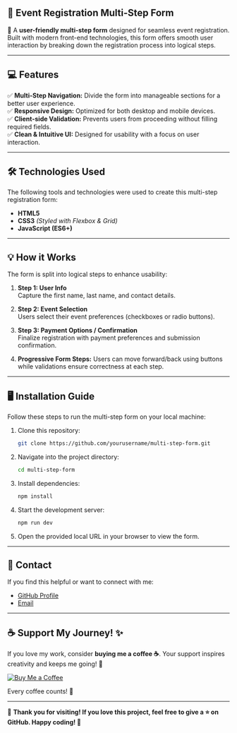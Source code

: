 ## 🚀 **Event Registration Multi-Step Form**

🎉 A **user-friendly multi-step form** designed for seamless event registration. Built with modern front-end technologies, this form offers smooth user interaction by breaking down the registration process into logical steps.

---

## 💻 **Features**

✅ **Multi-Step Navigation:** Divide the form into manageable sections for a better user experience.  
✅ **Responsive Design:** Optimized for both desktop and mobile devices.  
✅ **Client-side Validation:** Prevents users from proceeding without filling required fields.  
✅ **Clean & Intuitive UI:** Designed for usability with a focus on user interaction.

---

## 🛠️ **Technologies Used**

The following tools and technologies were used to create this multi-step registration form:

- **HTML5**  
- **CSS3** *(Styled with Flexbox & Grid)*  
- **JavaScript (ES6+)**  

---

## 💡 **How it Works**

The form is split into logical steps to enhance usability:

1. **Step 1: User Info**  
   Capture the first name, last name, and contact details.  

2. **Step 2: Event Selection**  
   Users select their event preferences (checkboxes or radio buttons).  

3. **Step 3: Payment Options / Confirmation**  
   Finalize registration with payment preferences and submission confirmation.  

4. **Progressive Form Steps:** Users can move forward/back using buttons while validations ensure correctness at each step.

---

## 🖥️ **Installation Guide**

Follow these steps to run the multi-step form on your local machine:

1. Clone this repository:  
   ```bash
   git clone https://github.com/yourusername/multi-step-form.git
   ```

2. Navigate into the project directory:  
   ```bash
   cd multi-step-form
   ```

3. Install dependencies:  
   ```bash
   npm install
   ```

4. Start the development server:  
   ```bash
   npm run dev
   ```

5. Open the provided local URL in your browser to view the form.

---

## 📧 **Contact**

If you find this helpful or want to connect with me:

- [GitHub Profile](https://github.com/yourusername)  
- [Email](mailto:your-email@gmail.com)  

---

## ☕ **Support My Journey! ✨**  

If you love my work, consider **buying me a coffee ☕**. Your support inspires creativity and keeps me going! 💛  

[![Buy Me a Coffee](https://img.shields.io/badge/Buy%20Me%20a%20Coffee-ffdd00?style=flat&logo=coffee&logoColor=black)](https://razorpay.me/@pycraftr)  

Every coffee counts! 🚀

---
💬 **Thank you for visiting! If you love this project, feel free to give a ⭐ on GitHub. Happy coding! 🚀**
